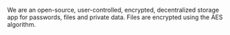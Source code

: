 We are an open-source, user-controlled, encrypted, decentralized storage app for passwords, files and private data.
Files are encrypted using the AES algorithm.
